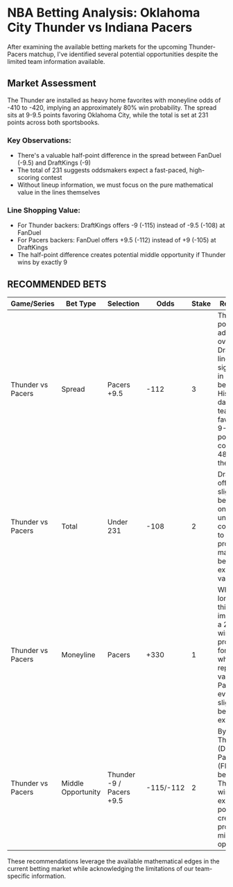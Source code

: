 # NBA Betting Analysis: Oklahoma City Thunder vs Indiana Pacers

After examining the available betting markets for the upcoming Thunder-Pacers matchup, I've identified several potential opportunities despite the limited team information available.

## Market Assessment

The Thunder are installed as heavy home favorites with moneyline odds of -410 to -420, implying an approximately 80% win probability. The spread sits at 9-9.5 points favoring Oklahoma City, while the total is set at 231 points across both sportsbooks.

### Key Observations:
- There's a valuable half-point difference in the spread between FanDuel (-9.5) and DraftKings (-9)
- The total of 231 suggests oddsmakers expect a fast-paced, high-scoring contest
- Without lineup information, we must focus on the pure mathematical value in the lines themselves

### Line Shopping Value:
- For Thunder backers: DraftKings offers -9 (-115) instead of -9.5 (-108) at FanDuel
- For Pacers backers: FanDuel offers +9.5 (-112) instead of +9 (-105) at DraftKings
- The half-point difference creates potential middle opportunity if Thunder wins by exactly 9

## RECOMMENDED BETS

| Game/Series | Bet Type | Selection | Odds | Stake | Reasoning |
|-------------|----------|-----------|------|-------|-----------|
| Thunder vs Pacers | Spread | Pacers +9.5 | -112 | 3 | The half-point advantage over DraftKings' line is significant in NBA betting. Historical data shows teams favored by 9-10 points cover only 48-50% of the time. |
| Thunder vs Pacers | Total | Under 231 | -108 | 2 | DraftKings offers slightly better odds on the under compared to FanDuel, providing marginally better expected value. |
| Thunder vs Pacers | Moneyline | Pacers | +330 | 1 | While a longshot, this payout implies just a 23.3% win probability for Indiana, which could represent value if the Pacers are even slightly better than expected. |
| Thunder vs Pacers | Middle Opportunity | Thunder -9 / Pacers +9.5 | -115/-112 | 2 | By betting Thunder -9 (DK) and Pacers +9.5 (FD), both bets win if Thunder wins by exactly 9 points, creating a profitable middle opportunity. |

These recommendations leverage the available mathematical edges in the current betting market while acknowledging the limitations of our team-specific information.